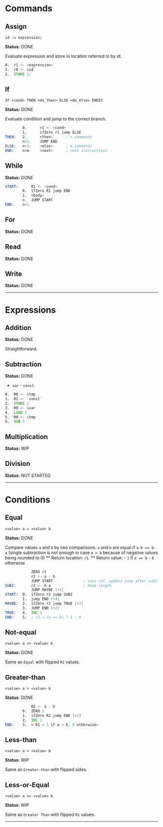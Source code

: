 # Commands
## Assign
`id := expression;`

**Status:** DONE

Evaluate expression and store in location referred to by id.

```asm
0.  r1 <- <expression>
1.  r0 <- &id
2.  STORE 1;
```

## If
`IF <cond> THEN <do_then> ELSE <do_else> ENDIF`

**Status:** DONE

Evaluate condition and jump to the correct branch.

```asm
        0.      r1 <- <cond>
        1.      ifZero r1 jump ELSE
THEN:   2.      <then>      ; n commands
        n+2.    JUMP END
ELSE:   n+3.    <else>      ; m commands
END:    n+m.    <next>      ; next instructions
```


## While
**Status:** DONE

```asm
START:      R1 <- <cond>
        0.  ifZero R1 jump END
        1.  <body>
        n.  JUMP START
END:    n+1.
```


## For
**Status:** DONE


## Read
**Status:** DONE


## Write
**Status:** DONE

* * * * *


# Expressions
## Addition
**Status:** DONE

Straightforward.


## Subtraction
**Status:** DONE

- `var` - `const`
```asm
0.  R0 <- &tmp
1.  R1 <- `const`
2.  STORE 1
3.  R0 <- &var
4.  LOAD 1
5.  R0 <- &tmp
6.  SUB 1
```


## Multiplication
**Status:** WIP

## Division
**Status:** NOT STARTED

* * * * *

# Conditions
## Equal
`<value> a = <value> b`

**Status:** DONE

Compare values `a` and `b` by two comparisons.
`a` and `b` are equal if `a-b == b-a` (single subtraction is not enough in case `a > b` because of negative values being rounded to 0)
** Return location: `r1`.
** Return value:
    - `1` if `a == b`
    - `0` otherwise
```asm
            ZERO r1
            r2 <- a - b
            JUMP START              ; save ref, update jump after sub2
SUB2:       r2 <- b-a               ; keep length
            JUMP MAYBE [+3]
START:  0.  ifZero r2 jump SUB2
        1.  jump END [+4]
MAYBE:  2.  ifZero r2 jump TRUE [+2]
        3.  JUMP END [+2]
TRUE:   4.  INC 1
END:    5.  ; r1 = (a == b) ? 1 : 0
```


## Not-equal
`<value> a <> <value> b`

**Status:** DONE

Same as `Equal` with flipped `R1` values.

## Greater-than
`<value> a > <value> b`

**Status**: DONE

```asm
            R2 <- a - b
        0.  ZERO 1
        1.  ifZero R2 jump END [+2]
        2.  INC 1
END:    3.  < R1 = 1 if a > b, 0 otherwise>
```

## Less-than
`<value> a > <value> b`

**Status**: WIP

Same as `Greater-than` with flipped sides.


## Less-or-Equal
`<value> a <= <value> b`

**Status**: WIP

Same as `Greater Than` with flipped `R1` values.


* * * * *